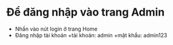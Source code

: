 # Để đăng nhập vào trang Admin
- Nhấn vào nút login ở trang Home
- Đăng nhập tài khoản
  +tài khoản: admin
  +mật khẩu: admin123
